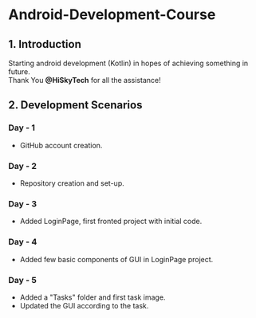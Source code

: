 # Android-Development-Course
## 1. Introduction
Starting android development (Kotlin) in hopes of achieving something in future.  
Thank You **@HiSkyTech** for all the assistance!  

## 2. Development Scenarios
### Day - 1
* GitHub account creation.
### Day - 2
* Repository creation and set-up.
### Day - 3
* Added LoginPage, first fronted project with initial code.
### Day - 4
* Added few basic components of GUI in LoginPage project.
### Day - 5
* Added a "Tasks" folder and first task image.
* Updated the GUI according to the task.